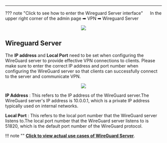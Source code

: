 ---
??? note "Click to see how to enter the Wireguard Server interface"
	<img src="/images/weizhi01.png" width="15" height="15">&nbsp;In the upper right corner of the admin page ➡ VPN  ➡ Wireguard Server
	<div style="text-align: center;">
		<img class="boxshadow" src="/images/wireguard002.png">
	</div>


## __Wireguard Server__

The <b>IP address</b> and <b>Local Port</b> need to be set when configuring the WireGuard server to provide effective VPN connections to clients. Please make sure to enter the correct IP address and port number when configuring the WireGuard server so that clients can successfully connect to the server and communicate VPN.

<div style="text-align: center;">
    <img class="boxshadow" src="/images/wireguard03.png">
</div>

__IP Address__ : This refers to the IP address of the WireGuard server.The WireGuard server's IP address is 10.0.0.1, which is a private IP address typically used on internal networks.

__Local Port__ : This refers to the local port number that the WireGuard server listens to.The local port number that the WireGuard server listens to is 51820, which is the default port number of the WireGuard protocol.

!!! note ""
	__[Click to view actual use cases of WireGuard Server]()__.
